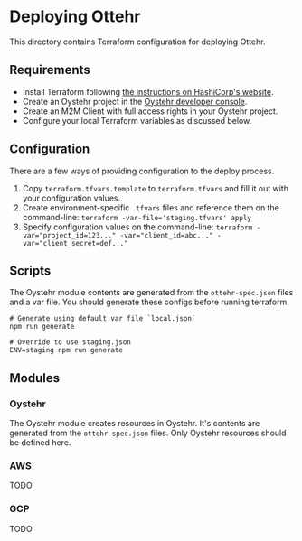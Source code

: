 # Deploying Ottehr

This directory contains Terraform configuration for deploying Ottehr.

## Requirements

- Install Terraform following [the instructions on HashiCorp's website](https://developer.hashicorp.com/terraform/install).
- Create an Oystehr project in the [Oystehr developer console](https://console.oystehr.com).
- Create an M2M Client with full access rights in your Oystehr project.
- Configure your local Terraform variables as discussed below.

## Configuration

There are a few ways of providing configuration to the deploy process.

1. Copy `terraform.tfvars.template` to `terraform.tfvars` and fill it out with your configuration values.
1. Create environment-specific `.tfvars` files and reference them on the command-line: `terraform -var-file='staging.tfvars' apply`
1. Specify configuration values on the command-line: `terraform -var="project_id=123..." -var="client_id=abc..." -var="client_secret=def..."`

## Scripts

The Oystehr module contents are generated from the `ottehr-spec.json` files and a var file. You should generate these configs before running terraform.

```shell
# Generate using default var file `local.json`
npm run generate

# Override to use staging.json
ENV=staging npm run generate
```

## Modules

### Oystehr

The Oystehr module creates resources in Oystehr. It's contents are generated from the `ottehr-spec.json` files. Only Oystehr resources should be defined here.

### AWS

TODO

### GCP

TODO